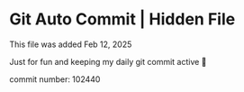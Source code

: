 # Git Auto Commit | Hidden File

This file was added Feb 12, 2025

Just for fun and keeping my daily git commit active 🤪

commit number: 102440
